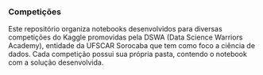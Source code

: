 ### Competições

Este repositório organiza notebooks desenvolvidos para diversas competições do Kaggle promovidas pela DSWA (Data Science Warriors Academy), entidade da UFSCAR Sorocaba que tem como foco a ciência de dados. Cada competição possui sua própria pasta, contendo o notebook com a solução desenvolvida.
